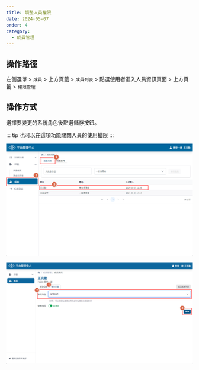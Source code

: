 ```yaml
---
title: 調整人員權限
date: 2024-05-07
order: 4
category:
  - 成員管理
---
```


## 操作路徑

左側選單 > ```成員``` > 上方頁籤 > ```成員列表``` > 點選使用者進入人員資訊頁面 > 上方頁籤 > ```權限管理```

## 操作方式

選擇要變更的系統角色後點選儲存按鈕。

::: tip
也可以在這項功能關閉人員的使用權限
:::

![進入人員頁面](./images/manage-user-permissions-1.png)

![調整人員權限](./images/manage-user-permissions-2.png)
